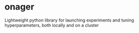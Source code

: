 # onager
Lightweight python library for launching experiments and tuning hyperparameters, both locally and on a cluster
